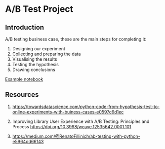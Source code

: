 # A/B Test Project

## Introduction
A/B testing business case, these are the main steps for completing it:

1. Designing our experiment
2. Collecting and preparing the data
3. Visualising the results
4. Testing the hypothesis
5. Drawing conclusions

[Example notebook](https://github.com/iboraham/ab-test-project/blob/master/notebooks/example.ipynb)

## Resources
1. https://towardsdatascience.com/python-code-from-hypothesis-test-to-online-experiments-with-buiness-cases-e0597c6d1ec

2. Improving Library User Experience with A/B Testing: Principles and Process https://doi.org/10.3998/weave.12535642.0001.101 

3. https://medium.com/@RenatoFillinich/ab-testing-with-python-e5964dd66143
